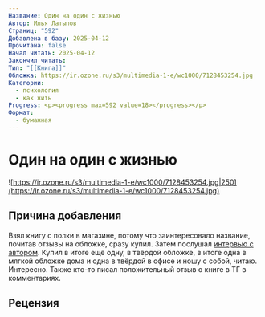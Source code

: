 ```yaml
---
Название: Один на один с жизнью
Автор: Илья Латыпов
Страниц: "592"
Добавлена в базу: 2025-04-12
Прочитана: false
Начал читать: 2025-04-12
Закончил читать: 
Тип: "[[Книга]]"
Обложка: https://ir.ozone.ru/s3/multimedia-1-e/wc1000/7128453254.jpg
Категории:
  - психология
  - как жить
Progress: <p><progress max=592 value=18></progress></p>
Формат:
  - бумажная
---
```

# Один на один с жизнью

![https://ir.ozone.ru/s3/multimedia-1-e/wc1000/7128453254.jpg|250](https://ir.ozone.ru/s3/multimedia-1-e/wc1000/7128453254.jpg)

## Причина добавления

Взял книгу с полки в магазине, потому что заинтересовало название, почитав отзывы на обложке, сразу купил. Затем послушал [интервью с автором](https://www.youtube.com/watch?v=g0fm-FZvzYc). Купил в итоге ещё одну, в твёрдой обложке, в итоге одна в мягкой обложке дома и одна в твёрдой в офисе и ношу с собой, читаю. Интересно. Также кто-то писал положительный отзыв о книге в ТГ в комментариях.

## Рецензия